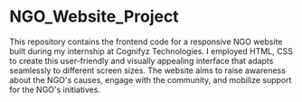 # NGO_Website_Project

This repository contains the frontend code for a responsive NGO website built during my internship at Cognifyz Technologies.
I employed HTML, CSS to create this user-friendly and visually appealing interface that adapts seamlessly to different screen sizes.
The website aims to raise awareness about the NGO's causes, engage with the community, and mobilize support for the NGO's initiatives.
